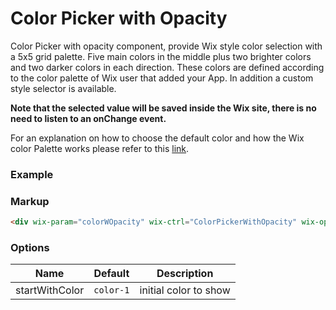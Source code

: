 # Color Picker with Opacity
<!-- ColorPickerWithOpacity -->

Color Picker with opacity component, provide Wix style color selection with a 5x5 grid palette. Five main colors in the middle plus two brighter colors and two darker colors in each direction. These colors are defined according to the color palette of Wix user that added your App. In addition a custom style selector is available.

**Note that the selected value will be saved inside the Wix site, there is no need to listen to an onChange event.**

For an explanation on how to choose the default color and how the Wix color Palette works please refer to this [link](http://dev.wix.com/docs/display/DRAF/Color+Selection+Guide).

### Example

<div wix-param="colorWOpacity" wix-ctrl="ColorPickerWithOpacity" wix-options="{startWithColor: 'color-3'}"></div>

### Markup
```html
<div wix-param="colorWOpacity" wix-ctrl="ColorPickerWithOpacity" wix-options="{startWithColor: 'color-3'}"></div>
```

### Options

Name           | Default   | Description
-------------  |---------- |------------
startWithColor | `color-1` | initial color to show
